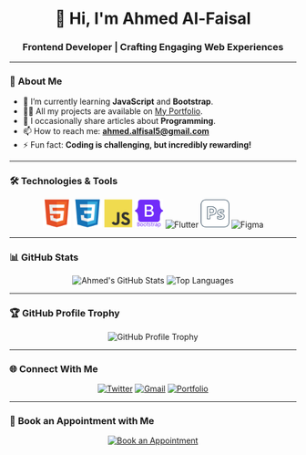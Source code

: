 <h1 align="center">👋 Hi, I'm Ahmed Al-Faisal</h1>
<h3 align="center">Frontend Developer | Crafting Engaging Web Experiences</h3>

---

### 🚀 **About Me**
- 🌱 I’m currently learning **JavaScript** and **Bootstrap**.  
- 👨‍💻 All my projects are available on [My Portfolio](https://ahmedalfaisal502.netlify.app/).  
- 📝 I occasionally share articles about **Programming**.  
- 📫 How to reach me: **ahmed.alfisal5@gmail.com**  
- ⚡ Fun fact: **Coding is challenging, but incredibly rewarding!**  

---

### 🛠️ **Technologies & Tools**
<p align="center">
  <img src="https://raw.githubusercontent.com/devicons/devicon/master/icons/html5/html5-original.svg" alt="HTML5" width="50" height="50"/>
  <img src="https://raw.githubusercontent.com/devicons/devicon/master/icons/css3/css3-original.svg" alt="CSS3" width="50" height="50"/>
  <img src="https://raw.githubusercontent.com/devicons/devicon/master/icons/javascript/javascript-original.svg" alt="JavaScript" width="50" height="50"/>
  <img src="https://raw.githubusercontent.com/devicons/devicon/master/icons/bootstrap/bootstrap-plain-wordmark.svg" alt="Bootstrap" width="50" height="50"/>
  <img src="https://www.vectorlogo.zone/logos/flutterio/flutterio-icon.svg" alt="Flutter" width="50" height="50"/>
  <img src="https://raw.githubusercontent.com/devicons/devicon/master/icons/photoshop/photoshop-line.svg" alt="Photoshop" width="50" height="50"/>
  <img src="https://www.vectorlogo.zone/logos/figma/figma-icon.svg" alt="Figma" width="50" height="50"/>
</p>

---

### 📊 **GitHub Stats**
<p align="center">
  <img src="https://github-readme-stats.vercel.app/api?username=ahmed667830&show_icons=true&theme=nord" alt="Ahmed's GitHub Stats" />
 
  <img src="https://github-readme-stats.vercel.app/api/top-langs/?username=ahmed667830&layout=compact&theme=nord" alt="Top Languages" />
</p>

---

### 🏆 **GitHub Profile Trophy**
<p align="center">
  <img src="https://github-profile-trophy.vercel.app/?username=ahmed667830&theme=nord" alt="GitHub Profile Trophy" />
</p>

---

### 🌐 **Connect With Me**
<p align="center">
  <a href="https://twitter.com/ahmed667830" target="_blank"><img src="https://img.shields.io/badge/Twitter-1DA1F2?style=for-the-badge&logo=twitter&logoColor=white" alt="Twitter" /></a>
  <a href="mailto:ahmed.alfisal5@gmail.com"><img src="https://img.shields.io/badge/Email-D14836?style=for-the-badge&logo=gmail&logoColor=white" alt="Gmail" /></a>
  <a href="https://ahmedalfaisal502.netlify.app/" target="_blank"><img src="https://img.shields.io/badge/Portfolio-000000?style=for-the-badge&logo=firefox&logoColor=white" alt="Portfolio" /></a>
</p>

---

### 📅 **Book an Appointment with Me**
<p align="center">
  <a href="https://calendar.google.com/calendar/u/0/appointments/AcZssZ1HV-GCvQTCt5RXYzyy23h2y3hqnrSkMNqIjeo=" target="_blank">
    <img src="https://img.shields.io/badge/Schedule%20a%20Meeting-4285F4?style=for-the-badge&logo=google-calendar&logoColor=white" alt="Book an Appointment" />
  </a>
</p>
